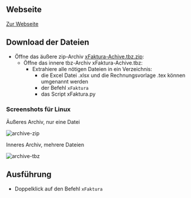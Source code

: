 ## Webseite
[Zur Webseite](https://marbx.github.io/xFaktura)

## Download der Dateien

- Öffne das äußere zip-Archiv [xFaktura-Achive.tbz.zip](https://downgit.github.io/#/home?url=https://github.com/marbx/xFaktura/blob/master/solution/xFaktura-Archive.tbz):
  - Öffne das innere tbz-Archiv xFaktura-Achive.tbz:
    - Extrahiere  alle nötigen Dateien in ein Verzeichnis:
      - die Excel Datei .xlsx und die Rechnungsvorlage .tex können umgenannt werden
      - der Befehl `xFaktura`
      - das Script xFaktura.py


### Screenshots für Linux
Äußeres Archiv, nur eine Datei

![archive-zip](https://user-images.githubusercontent.com/8489107/205437246-de57d7c5-9474-4a55-b3bf-dbe2348131dd.png)

Inneres Archiv, mehrere Dateien

![archive-tbz](https://user-images.githubusercontent.com/8489107/205437259-b96d6b89-e3f6-4b2b-a69b-aa9157d29139.png)


## Ausführung
- Doppelklick auf den Befehl `xFaktura`

